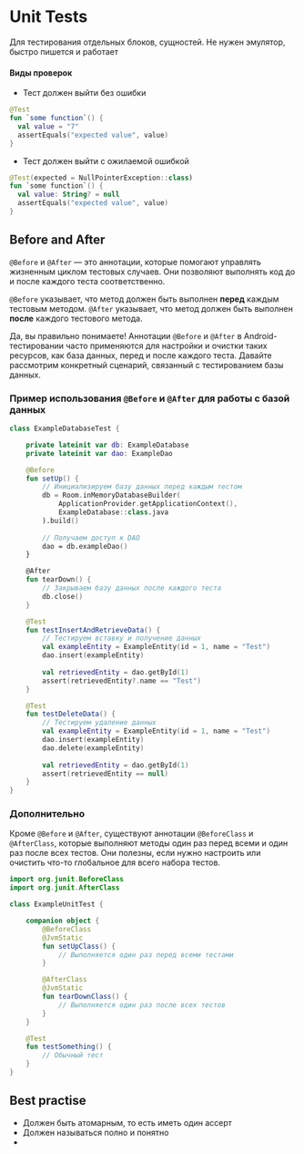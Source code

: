 # Unit Tests

Для тестирования отдельных блоков, сущностей. Не нужен эмулятор, быстро пишется и работает

#### Виды проверок 

- Тест должен выйти без ошибки 
```kotlin
@Test
fun `some function`() {
  val value = "7"
  assertEquals("expected value", value)
}
```

- Тест должен выйти с ожилаемой ошибкой 
```kotlin
@Test(expected = NullPointerException::class)
fun `some function`() {
  val value: String? = null
  assertEquals("expected value", value)
}
```

## Before and After 

`@Before` и `@After` — это аннотации, которые помогают управлять жизненным циклом тестовых случаев. Они позволяют выполнять код до и после каждого теста соответственно.


`@Before` указывает, что метод должен быть выполнен **перед** каждым тестовым методом.
`@After` указывает, что метод должен быть выполнен **после** каждого тестового метода.


Да, вы правильно понимаете! Аннотации `@Before` и `@After` в Android-тестировании часто применяются для настройки и очистки таких ресурсов, как база данных, перед и после каждого теста. Давайте рассмотрим конкретный сценарий, связанный с тестированием базы данных.

### Пример использования `@Before` и `@After` для работы с базой данных

```kotlin
class ExampleDatabaseTest {

    private lateinit var db: ExampleDatabase
    private lateinit var dao: ExampleDao

    @Before
    fun setUp() {
        // Инициализируем базу данных перед каждым тестом
        db = Room.inMemoryDatabaseBuilder(
            ApplicationProvider.getApplicationContext(),
            ExampleDatabase::class.java
        ).build()
        
        // Получаем доступ к DAO
        dao = db.exampleDao()
    }

    @After
    fun tearDown() {
        // Закрываем базу данных после каждого теста
        db.close()
    }

    @Test
    fun testInsertAndRetrieveData() {
        // Тестируем вставку и получение данных
        val exampleEntity = ExampleEntity(id = 1, name = "Test")
        dao.insert(exampleEntity)
        
        val retrievedEntity = dao.getById(1)
        assert(retrievedEntity?.name == "Test")
    }

    @Test
    fun testDeleteData() {
        // Тестируем удаление данных
        val exampleEntity = ExampleEntity(id = 1, name = "Test")
        dao.insert(exampleEntity)
        dao.delete(exampleEntity)
        
        val retrievedEntity = dao.getById(1)
        assert(retrievedEntity == null)
    }
}
```

### Дополнительно

Кроме `@Before` и `@After`, существуют аннотации `@BeforeClass` и `@AfterClass`, которые выполняют методы один раз перед всеми и один раз после всех тестов. Они полезны, если нужно настроить или очистить что-то глобальное для всего набора тестов.

```kotlin
import org.junit.BeforeClass
import org.junit.AfterClass

class ExampleUnitTest {

    companion object {
        @BeforeClass
        @JvmStatic
        fun setUpClass() {
            // Выполняется один раз перед всеми тестами
        }

        @AfterClass
        @JvmStatic
        fun tearDownClass() {
            // Выполняется один раз после всех тестов
        }
    }

    @Test
    fun testSomething() {
        // Обычный тест
    }
}
```

## Best practise

- Должен быть атомарным, то есть иметь один ассерт
- Должен называться полно и понятно
- 
